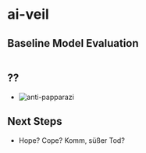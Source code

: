 # ai-veil

## Baseline Model Evaluation

![]()

## ??

 - ![anti-papparazi](https://github.com/user-attachments/assets/77ac6c40-da22-47dc-8b86-bfb94eb20f9d)

## Next Steps

- Hope? Cope? Komm, süßer Tod?

